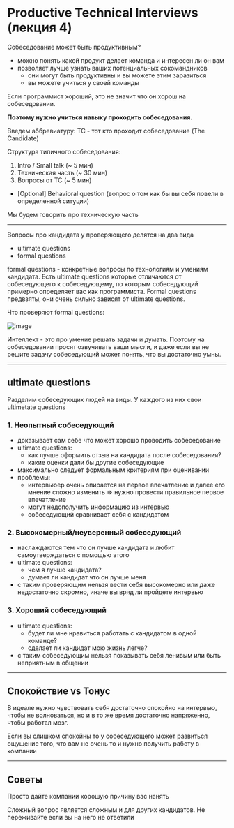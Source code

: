 # Productive Technical Interviews (лекция 4)

Собеседование может быть продуктивным?
- можно понять какой продукт делает команда и интересен ли он вам
- позволяет лучше узнать ваших потенциальных сокомандников
  - они могут быть продуктивны и вы можете этим заразиться
  - вы можете учиться у своей команды

Если программист хороший, это не значит что он хорош на собеседовании. 

**Поэтому нужно учиться навыку проходить собеседования.**

Введем аббревиатуру: TC - тот кто проходит собеседование (The Candidate)

Структура типичного собеседования:

1. Intro / Small talk (~ 5 мин)
2. Техническая часть (~ 30 мин)
3. Вопросы от TC (~ 5 мин)
- [Optional] Behavioral question (вопрос о том как бы вы себя повели в определенной ситуции)

Мы будем говорить про техническую часть

----

Вопросы про кандидата у проверяющего делятся на два вида
- ultimate questions
- formal questions

formal questions - конкретные вопросы по технологиям и умениям кандидата. Есть ultimate questions которые отличаются от собеседующего к собеседующему, по которым собеседующий примерно определяет вас как программиста. Formal questions предвзяты, они очень сильно зависят от ultimate questions.

Что проверяют formal questions:
 
![image](https://user-images.githubusercontent.com/57497898/212226608-0fa81edb-ee78-4b99-a178-294e531ff82d.png)

Интеллект - это про умение решать задачи и думать. Поэтому на собеседовании просят озвучивать ваши мысли, и даже если вы не решите задачу собеседующий может понять, что вы достаточно умны.

----

## ultimate questions

Разделим собеседующих людей на виды. У каждого из них свои ultimetate questions

### 1. Неопытный собеседующий

- доказывает сам себе что может хорошо проводить собеседование
- ultimate questions:
  - как лучше оформить отзыв на кандидата после собеседования?
  - какие оценки дали бы другие собеседующие
- максимально следует формальным критериям при оценивании
- проблемы:
  - интервьюер очень опирается на первое впечатление и далее его мнение сложно изменить => нужно провести правильное первое впечатление
  - могут недополучить информацию из интервью
  - собеседующий сравнивает себя с кандидатом

### 2. Высокомерный/неуверенный собеседующий

- наслаждаются тем что он лучше кандидата и любит самоутверждаться с помощью этого
- ultimate questions:
  - чем я лучше кандидата?
  - думает ли кандидат что он лучше меня
- с таким проверяющим нельзя вести себя высокомерно или даже недостаточно скромно, иначе вы вряд ли пройдете интервью

### 3. Хороший собеседующий

- ultimate questions: 
  - будет ли мне нравиться работать с кандидатом в одной команде?
  - сделает ли кандидат мою жизнь легче?
- с таким собеседующим нельзя показывать себя ленивым или быть неприятным в общении

---- 

## Спокойствие vs Тонус

В идеале нужно чувствовать себя достаточно спокойно на интервью, чтобы не волноваться, но и в то же время достаточно напряженно, чтобы работал мозг.

Если вы слишком спокойны то у собеседующего может развиться ощущение того, что вам не очень то и нужно получить работу в компании

----

## Советы

Просто дайте компании хорошую причину вас нанять

Сложный вопрос является сложным и для других кандидатов. Не переживайте если вы на него не ответили

